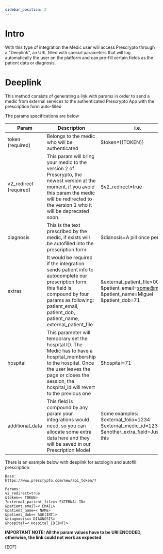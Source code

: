 ```yaml
---
sidebar_position: 2
---
```

# Intro
With this type of integration the Medic user will access Prescrypto through a "Deeplink", an URL filled with special parameters that will log automatically the user on the platform and can pre-fill certain fields as the patient data or diagnosis.

# Deeplink

This method consists of generating a link with params in order to send a medic from external services to the authenticated Prescrypto App with the prescription form auto-filled

The params specifications are below

| Param | Description |  i.e. |
| ----------- | -----------|-----------|
| token (required)     | Belongs to the medic who will be authenticated  |$token={{TOKEN}}|
| v2_redirect (required)   | This param will bring your medic to the version 2 of Prescrypto, the newest version at the moment, if you avoid this param the medic will be redirected to the version 1 who it will be deprecated soon.        |$v2_redirect=true|
|diagnosis|This is the text prescribed by the medic, if exists will be autofilled into the prescription form|$dianosis=A pill once per week|
|extras|	It would be required if the integration sends patient info to autocomplete our prescription form. this field is compound by four params as following: patient_email,  patient_dob, patient_name, external_patient_file| &external_patient_file=0011R &patient_email=some@mail.com &patient_name=Miguel    &patient_dob=71|
| hospital | This parameter will temporary set the hospital ID. The Medic has to have a hospital_membership to the hospital. Once the user leaves the page or closes the session, the hospital_id will revert to the previous one |$hospital=71|
|additional_data|	This field is compound by any param your integrations would need, so you can allocate some extra data here and they will be saved in our Prescription Model|Some examples: $external_folio=1234 $external_medic_id=1234 $another_extra_field=Just like this|

There is an example below with deeplink for autologin and autofill prescription:

```shell
Base: 
https://www.prescrypto.com/new/api_token/?

Params:
v2_redirect=true
&token=< TOKEN>
?external_patient_file=< EXTERNAL-ID>
&patient_email=< EMAIL>
&patient_name=< NAME>
&patient_dob=< AGE(INT)>
&diagnosis=< DIAGNOSIS>
&hospital=< Hospital_ID(INT)>
```
**IMPORTANT NOTE: All the param values have to be URI ENCODED, otherwise, the link could not work as expected**

[EOF]